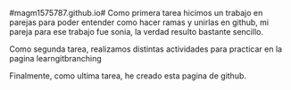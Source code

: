 #magm1575787.github.io#
Como primera tarea hicimos un trabajo en parejas para poder entender como hacer ramas y unirlas en github, mi pareja para ese trabajo fue sonia, la verdad resulto bastante sencillo.

Como segunda tarea, realizamos distintas actividades para practicar en la pagina learngitbranching

Finalmente, como ultima tarea, he creado esta pagina de github.
